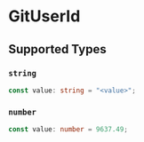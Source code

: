 # GitUserId


## Supported Types

### `string`

```typescript
const value: string = "<value>";
```

### `number`

```typescript
const value: number = 9637.49;
```

